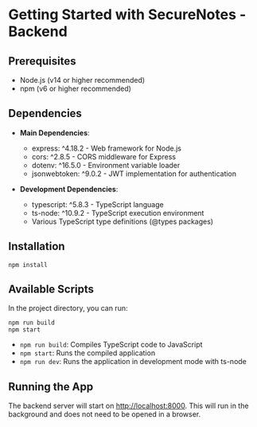 # Getting Started with SecureNotes - Backend

## Prerequisites
- Node.js (v14 or higher recommended)
- npm (v6 or higher recommended)

## Dependencies
- **Main Dependencies**:
  - express: ^4.18.2 - Web framework for Node.js
  - cors: ^2.8.5 - CORS middleware for Express
  - dotenv: ^16.5.0 - Environment variable loader
  - jsonwebtoken: ^9.0.2 - JWT implementation for authentication

- **Development Dependencies**:
  - typescript: ^5.8.3 - TypeScript language
  - ts-node: ^10.9.2 - TypeScript execution environment
  - Various TypeScript type definitions (@types packages)

## Installation
```
npm install
```

## Available Scripts

In the project directory, you can run:

```
npm run build 
npm start
```

- `npm run build`: Compiles TypeScript code to JavaScript
- `npm start`: Runs the compiled application
- `npm run dev`: Runs the application in development mode with ts-node

## Running the App
The backend server will start on [http://localhost:8000](http://localhost:8000). This will run in the background and does not need to be opened in a browser.
